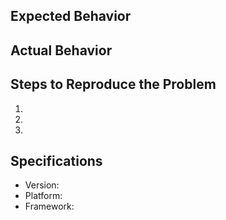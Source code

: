 ## Expected Behavior


## Actual Behavior


## Steps to Reproduce the Problem

  1.
  2.
  3.

## Specifications

  - Version:
  - Platform:
  - Framework: <!-- .NET Core framework -->
